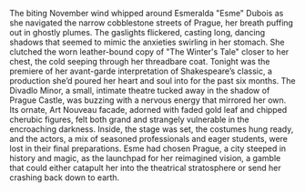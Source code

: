 The biting November wind whipped around Esmeralda "Esme" Dubois as she navigated the narrow cobblestone streets of Prague, her breath puffing out in ghostly plumes. The gaslights flickered, casting long, dancing shadows that seemed to mimic the anxieties swirling in her stomach.  She clutched the worn leather-bound copy of "The Winter's Tale" closer to her chest, the cold seeping through her threadbare coat.  Tonight was the premiere of her avant-garde interpretation of Shakespeare’s classic, a production she’d poured her heart and soul into for the past six months.  The Divadlo Minor, a small, intimate theatre tucked away in the shadow of Prague Castle, was buzzing with a nervous energy that mirrored her own.  Its ornate, Art Nouveau facade, adorned with faded gold leaf and chipped cherubic figures, felt both grand and strangely vulnerable in the encroaching darkness. Inside, the stage was set, the costumes hung ready, and the actors, a mix of seasoned professionals and eager students, were lost in their final preparations.  Esme had chosen Prague, a city steeped in history and magic, as the launchpad for her reimagined vision, a gamble that could either catapult her into the theatrical stratosphere or send her crashing back down to earth.
